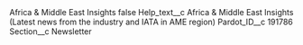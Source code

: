 <?xml version="1.0" encoding="UTF-8"?>
<CustomMetadata xmlns="http://soap.sforce.com/2006/04/metadata" xmlns:xsi="http://www.w3.org/2001/XMLSchema-instance" xmlns:xsd="http://www.w3.org/2001/XMLSchema">
    <label>Africa &amp; Middle East Insights</label>
    <protected>false</protected>
    <values>
        <field>Help_text__c</field>
        <value xsi:type="xsd:string">Africa &amp; Middle East Insights (Latest news from the industry and IATA in AME region)</value>
    </values>
    <values>
        <field>Pardot_ID__c</field>
        <value xsi:type="xsd:string">191786</value>
    </values>
    <values>
        <field>Section__c</field>
        <value xsi:type="xsd:string">Newsletter</value>
    </values>
</CustomMetadata>
